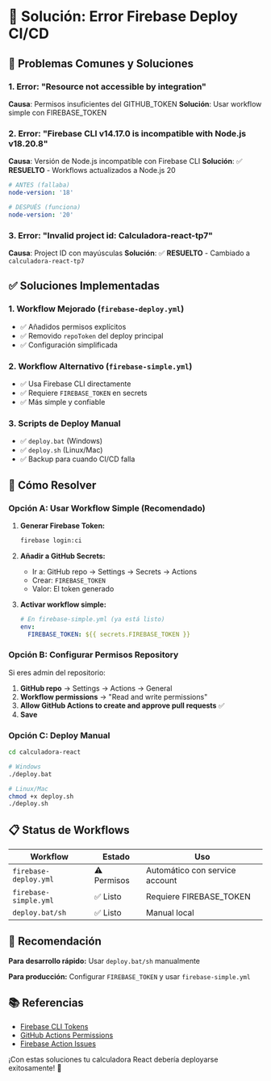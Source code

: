 # 🔧 Solución: Error Firebase Deploy CI/CD

## 🚨 Problemas Comunes y Soluciones

### 1. Error: "Resource not accessible by integration"
**Causa**: Permisos insuficientes del GITHUB_TOKEN
**Solución**: Usar workflow simple con FIREBASE_TOKEN

### 2. Error: "Firebase CLI v14.17.0 is incompatible with Node.js v18.20.8"
**Causa**: Versión de Node.js incompatible con Firebase CLI
**Solución**: ✅ **RESUELTO** - Workflows actualizados a Node.js 20

```yaml
# ANTES (fallaba)
node-version: '18'

# DESPUÉS (funciona)
node-version: '20'
```

### 3. Error: "Invalid project id: Calculadora-react-tp7"
**Causa**: Project ID con mayúsculas
**Solución**: ✅ **RESUELTO** - Cambiado a `calculadora-react-tp7`

## ✅ Soluciones Implementadas

### 1. **Workflow Mejorado** (`firebase-deploy.yml`)
- ✅ Añadidos permisos explícitos
- ✅ Removido `repoToken` del deploy principal 
- ✅ Configuración simplificada

### 2. **Workflow Alternativo** (`firebase-simple.yml`)
- ✅ Usa Firebase CLI directamente
- ✅ Requiere `FIREBASE_TOKEN` en secrets
- ✅ Más simple y confiable

### 3. **Scripts de Deploy Manual**
- ✅ `deploy.bat` (Windows)
- ✅ `deploy.sh` (Linux/Mac)
- ✅ Backup para cuando CI/CD falla

## 🔧 Cómo Resolver

### Opción A: Usar Workflow Simple (Recomendado)

1. **Generar Firebase Token:**
   ```bash
   firebase login:ci
   ```

2. **Añadir a GitHub Secrets:**
   - Ir a: GitHub repo → Settings → Secrets → Actions
   - Crear: `FIREBASE_TOKEN` 
   - Valor: El token generado

3. **Activar workflow simple:**
   ```yaml
   # En firebase-simple.yml (ya está listo)
   env:
     FIREBASE_TOKEN: ${{ secrets.FIREBASE_TOKEN }}
   ```

### Opción B: Configurar Permisos Repository

Si eres admin del repositorio:

1. **GitHub repo** → Settings → Actions → General
2. **Workflow permissions** → "Read and write permissions"
3. **Allow GitHub Actions to create and approve pull requests** ✅
4. **Save**

### Opción C: Deploy Manual

```bash
cd calculadora-react

# Windows
./deploy.bat

# Linux/Mac
chmod +x deploy.sh
./deploy.sh
```

## 📋 Status de Workflows

| Workflow | Estado | Uso |
|----------|---------|-----|
| `firebase-deploy.yml` | ⚠️ Permisos | Automático con service account |
| `firebase-simple.yml` | ✅ Listo | Requiere FIREBASE_TOKEN |
| `deploy.bat/sh` | ✅ Listo | Manual local |

## 🎯 Recomendación

**Para desarrollo rápido:** Usar `deploy.bat/sh` manualmente

**Para producción:** Configurar `FIREBASE_TOKEN` y usar `firebase-simple.yml`

## 📚 Referencias

- [Firebase CLI Tokens](https://firebase.google.com/docs/cli#cli-ci-systems)
- [GitHub Actions Permissions](https://docs.github.com/en/actions/security-guides/automatic-token-authentication#permissions-for-the-github_token)
- [Firebase Action Issues](https://github.com/FirebaseExtended/action-hosting-deploy/issues)

¡Con estas soluciones tu calculadora React debería deployarse exitosamente! 🚀